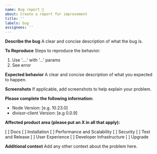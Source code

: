 ```yaml
---
name: Bug report 🐞
about: Create a report for improvement
title: ''
labels: bug
assignees: ''
---
```


**Describe the bug**
A clear and concise description of what the bug is.

**To Reproduce**
Steps to reproduce the behavior:

1. Use '....' with '...' params
2. See error

**Expected behavior**
A clear and concise description of what you expected to happen.

**Screenshots**
If applicable, add screenshots to help explain your problem.

**Please complete the following information:**

- Node Version: [e.g. 10.23.0]
- divisor-client Version: [e.g 0.0.9]

**Affected product area (please put an X in all that apply):**

[ ] Docs
[ ] Installation
[ ] Performance and Scalability
[ ] Security
[ ] Test and Release
[ ] User Experience
[ ] Developer Infrastructure
[ ] Upgrade

**Additional context**
Add any other context about the problem here.
